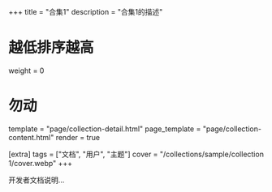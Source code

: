 +++
title = "合集1"
description = "合集1的描述"

# 越低排序越高
weight = 0

# 勿动
template = "page/collection-detail.html"
page_template = "page/collection-content.html"
render = true

[extra]
tags = ["文档", "用户", "主题"]
cover = "/collections/sample/collection 1/cover.webp"
+++

开发者文档说明...
